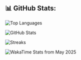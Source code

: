 ## 📊 GitHub Stats:

![Top Languages](https://github-readme-stats.vercel.app/api/top-langs/?username=huseinmirahmatov&layout=compact&theme=radical)

![GitHub Stats](https://github-readme-stats.vercel.app/api?username=huseinmirahmatov&show_icons=true&theme=radical)

![Streaks](https://github-readme-streak-stats.herokuapp.com/?user=huseinmirahmatov&theme=radical)

![WakaTime Stats from May 2025](https://github-readme-stats.vercel.app/api/wakatime?username=huseinmirahmatov&theme=radical)
